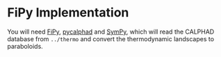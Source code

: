 # FiPy Implementation

You will need [FiPy][fp], [pycalphad][pc] and [SymPy][sp], which will read the
CALPHAD database from `../thermo` and convert the thermodynamic
landscapes to paraboloids.

<!-- References -->
[fp]: https://www.ctcms.nist.gov/fipy/
[pc]: https://pycalphad.org/docs/latest/
[sp]: https://www.sympy.org/en/index.html
